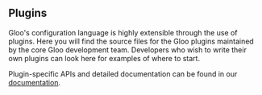 Plugins
----
Gloo's configuration language is highly extensible through the use of plugins. 
Here you will find the source files for the Gloo plugins maintained by the core Gloo development team.
Developers who wish to write their own plugins can look here for examples of where to start.

Plugin-specific APIs and detailed documentation can be found in our [documentation](https://gloo.solo.io). 
